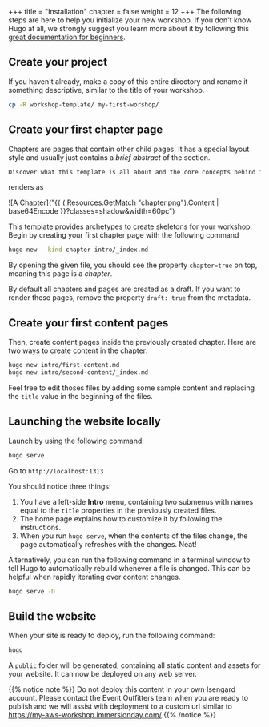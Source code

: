 +++
title = "Installation"
chapter = false
weight = 12
+++
The following steps are here to help you initialize your new workshop. If you don't know Hugo at all, we strongly suggest you learn more about it by following this [great documentation for beginners](https://gohugo.io/overview/quickstart/).

## Create your project

If you haven't already, make a copy of this entire directory and rename it something descriptive, similar to the title of your workshop.

```bash
cp -R workshop-template/ my-first-worshop/
```

## Create your first chapter page

Chapters are pages that contain other child pages. It has a special layout style and usually just contains a _brief abstract_ of the section.

```markdown
Discover what this template is all about and the core concepts behind it.
```

renders as 

![A Chapter]("{{ (.Resources.GetMatch "chapter.png").Content | base64Encode }}?classes=shadow&width=60pc")

This template provides archetypes to create skeletons for your workshop. Begin by creating your first chapter page with the following command

```bash
hugo new --kind chapter intro/_index.md
```

By opening the given file, you should see the property `chapter=true` on top, meaning this page is a _chapter_.

By default all chapters and pages are created as a draft. If you want to render these pages, remove the property `draft: true` from the metadata.

## Create your first content pages

Then, create content pages inside the previously created chapter. Here are two ways to create content in the chapter:

```bash
hugo new intro/first-content.md
hugo new intro/second-content/_index.md
```

Feel free to edit thoses files by adding some sample content and replacing the `title` value in the beginning of the files. 

## Launching the website locally

Launch by using the following command:

```bash
hugo serve
```

Go to `http://localhost:1313`

You should notice three things:

1. You have a left-side **Intro** menu, containing two submenus with names equal to the `title` properties in the previously created files.
2. The home page explains how to customize it by following the instructions.
3. When you run `hugo serve`, when the contents of the files change, the page automatically refreshes with the changes. Neat!

Alternatively, you can run the following command in a terminal window to tell Hugo to automatically rebuild whenever a file is changed. This can be helpful when rapidly iterating over content changes.

```bash
hugo serve -D
```

## Build the website

When your site is ready to deploy, run the following command:

```bash
hugo
```

A `public` folder will be generated, containing all static content and assets for your website. It can now be deployed on any web server.

{{% notice note %}}
Do not deploy this content in your own Isengard account. Please contact the Event Outfitters team when you are ready to publish and we will assist with deployment to a custom url similar to https://my-aws-workshop.immersionday.com/
{{% /notice %}}
